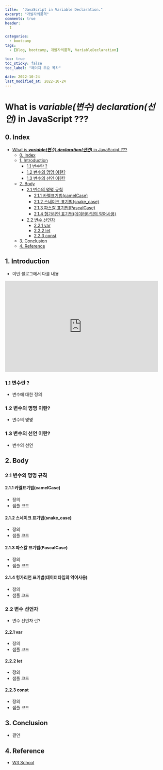 ```yaml
---
title:  "JavaScript in Variable Declaration."
excerpt: "개발자의품격"
comments: true
header:
  t

categories:
  - bootcamp
tags:
  - [Blog, bootcamp, 개발자의품격, VariableDeclaration]

toc: true
toc_sticky: false
toc_label: "페이지 주요 목차" 
 
date: 2022-10-24
last_modified_at: 2022-10-24
---
```


# What is ***variable(변수) declaration(선언)*** in JavaScript ???

## 0. Index

- [What is ***variable(변수) declaration(선언)*** in JavaScript ???](#what-is-variable변수-declaration선언-in-javascript-)
  - [0. Index](#0-index)
  - [1. Introduction](#1-introduction)
    - [1.1 변수란 ?](#11-변수란-)
    - [1.2 변수의 명명 이란?](#12-변수의-명명-이란)
    - [1.3 변수의 선언 이란?](#13-변수의-선언-이란)
  - [2. Body](#2-body)
    - [2.1 변수의 명명 규칙](#21-변수의-명명-규칙)
      - [2.1.1 카멜표기법(camelCase)](#211-카멜표기법camelcase)
      - [2.1.2 스네이크 표기법(snake_case)](#212-스네이크-표기법snake_case)
      - [2.1.3 파스칼 표기법(PascalCase)](#213-파스칼-표기법pascalcase)
      - [2.1.4 헝가리언 표기법(데이터타입의 약어사용)](#214-헝가리언-표기법데이터타입의-약어사용)
    - [2.2 변수 선언자](#22-변수-선언자)
      - [2.2.1 var](#221-var)
      - [2.2.2 let](#222-let)
      - [2.2.3 const](#223-const)
  - [3. Conclusion](#3-conclusion)
  - [4. Reference](#4-reference)

## 1. Introduction 

- 이번 블로그에서 다룰 내용

<iframe height="300" style="width: 100%;" scrolling="no" title="test" src="https://codepen.io/jh3010/embed/xxzKXZO?default-tab=html%2Cresult" frameborder="no" loading="lazy" allowtransparency="true" allowfullscreen="true">
  See the Pen <a href="https://codepen.io/jh3010/pen/xxzKXZO">
  test</a> by walter (<a href="https://codepen.io/jh3010">@jh3010</a>)
  on <a href="https://codepen.io">CodePen</a>.
</iframe>

### 1.1 변수란 ?

- 변수에 대한 정의

### 1.2 변수의 명명 이란?

- 변수의 명명

### 1.3 변수의 선언 이란?

- 변수의 선언

## 2. Body

### 2.1 변수의 명명 규칙

#### 2.1.1 카멜표기법(camelCase)

- 정의
- 샘플 코드

#### 2.1.2 스네이크 표기법(snake_case)

- 정의
- 샘플 코드

#### 2.1.3 파스칼 표기법(PascalCase)

- 정의
- 샘플 코드

#### 2.1.4 헝가리언 표기법(데이터타입의 약어사용)

- 정의
- 샘플 코드

### 2.2 변수 선언자

- 변수 선언자 란?
  
#### 2.2.1 var

- 정의
- 샘플 코드

#### 2.2.2 let

- 정의
- 샘플 코드

#### 2.2.3 const

- 정의
- 샘플 코드

## 3. Conclusion

- 결언

## 4. Reference

- [W3 School](https://www.w3schools.com/html/html_images_imagemap.asp)